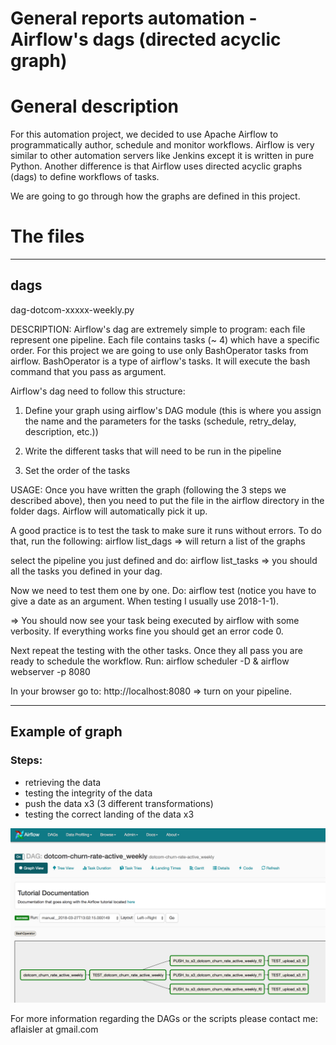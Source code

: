 # General reports automation - Airflow's dags (directed acyclic graph)

# General description

For this automation project, we decided to use Apache Airflow to programmatically
 author, schedule and monitor workflows. Airflow is very similar to other automation
 servers like Jenkins except it is written in pure Python. Another difference is
 that Airflow uses directed acyclic graphs (dags) to define workflows of tasks.

 We are going to go through how the graphs are defined in this project.


 # The files

------------------
dags
------------------

dag-dotcom-xxxxx-weekly.py

DESCRIPTION:
Airflow's dag are extremely simple to program: each file represent one pipeline.
Each file contains tasks (~ 4) which have a specific order.
For this project we are going to use only BashOperator tasks from airflow.
BashOperator is a type of airflow's tasks. It will execute the bash command that you
pass as argument.

Airflow's dag need to follow this structure:
1) Define your graph using airflow's DAG module (this is where you assign the name
  and the parameters for the tasks (schedule, retry_delay, description, etc.))

2) Write the different tasks that will need to be run in the pipeline

3) Set the order of the tasks

USAGE:
Once you have written the graph (following the 3 steps we described above), then
you need to put the file in the airflow directory in the folder dags.
Airflow will automatically pick it up.

A good practice is to test the task to make sure it runs without errors. To do
that, run the following:
airflow list_dags => will  return a list of the graphs

select the pipeline you just defined and do:
airflow list_tasks <name of your graph> => you should all the tasks you defined in
your dag.

Now we need to test them one by one. Do:
airflow test <name of your graph> <task1> <date>
(notice you have to give a date as an argument. When testing I usually use 2018-1-1).

=> You should now see your task being executed by airflow with some verbosity.
If everything works fine you should get an error code 0.

Next repeat the testing with the other tasks. Once they all pass you are ready to
schedule the workflow. Run:
airflow scheduler -D & airflow webserver -p 8080

In your browser go to: http://localhost:8080
=> turn on your pipeline.

------------------
Example of graph
------------------

### Steps:
- retrieving the data
- testing the integrity of the data
- push the data x3 (3 different transformations)
- testing the correct landing of the data x3

![image](images/graph_example.png)

For more information regarding the DAGs or the scripts please contact me: aflaisler at gmail.com
